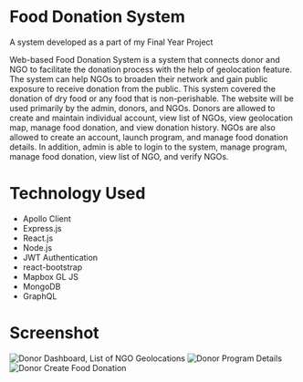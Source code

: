 # Food Donation System
A system developed as a part of my Final Year Project

Web-based Food Donation System is a system that connects donor and NGO to facilitate the donation process with the help of geolocation feature. The system can help NGOs to broaden their network and gain public exposure to receive donation from the public. This system covered the donation of dry food or any food that is non-perishable. The website will be used primarily by the admin, donors, and NGOs. Donors are allowed to create and maintain individual account, view list of NGOs, view geolocation map, manage food donation, and view donation history. NGOs are also allowed to create an account, launch program, and manage food donation details. In addition, admin is able to login to the system, manage program, manage food donation, view list of NGO, and verify NGOs.

# Technology Used

- Apollo Client
- Express.js
- React.js
- Node.js
- JWT Authentication
- react-bootstrap
- Mapbox GL JS
- MongoDB
- GraphQL

# Screenshot
![Donor Dashboard, List of NGO Geolocations](https://user-images.githubusercontent.com/63769862/153014389-02664dad-a40f-4529-bb2c-83a686361fb1.PNG)
![Donor Program Details](https://user-images.githubusercontent.com/63769862/153014452-b0bc3f1e-403b-48d9-852a-c80c021bf5a1.PNG)
![Donor Create Food Donation](https://user-images.githubusercontent.com/63769862/153014477-203c3c85-d6d7-4d3e-a190-7430a612c10e.PNG)

